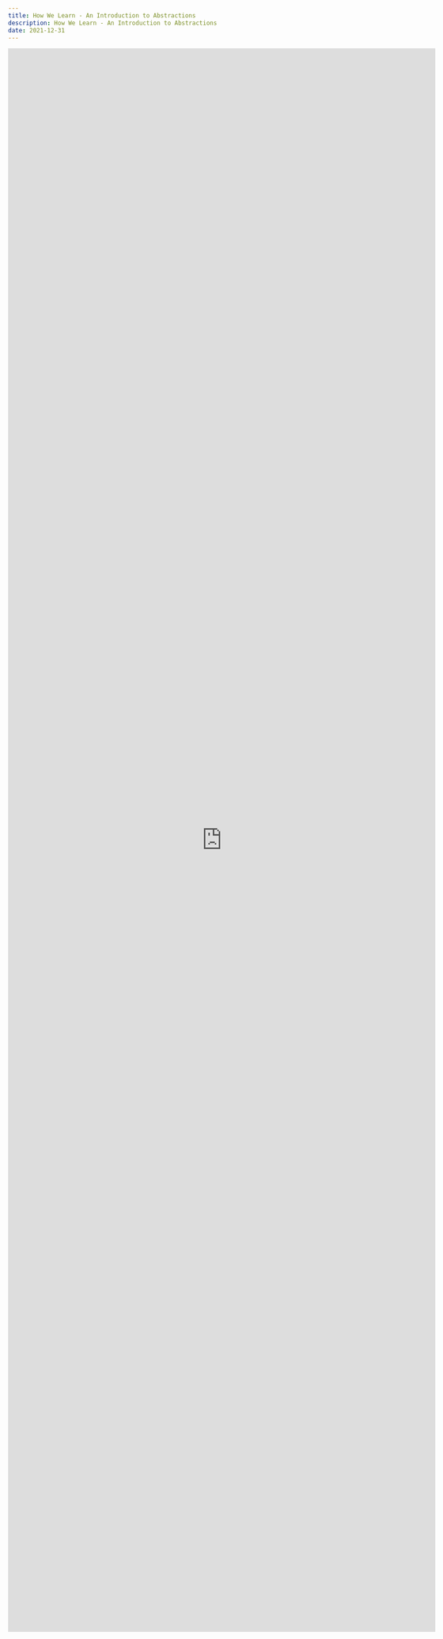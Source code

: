 ```yaml
---
title: How We Learn - An Introduction to Abstractions
description: How We Learn - An Introduction to Abstractions
date: 2021-12-31
---
```

<body style="margin:0">
<iframe src="https://docs.google.com/document/d/e/2PACX-1vRk90TDI8--yudjnOcxGtSxtN_GQt7plhgBm_MWOy0RFupryCNO3LVji0eJ5dJQpX0WrlPECVb3Z5bq/pub?embedded=true" style="border: none; width: 90vw; height: 80vh"></iframe>